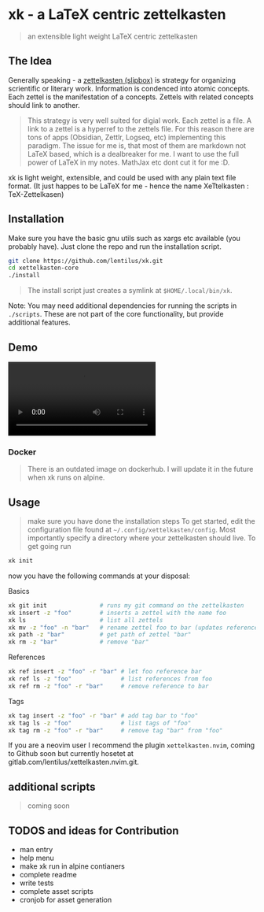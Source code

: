 # xk - a LaTeX centric zettelkasten
> an extensible light weight LaTeX centric zettelkasten

## The Idea

Generally speaking - a [zettelkasten (slipbox)](https://en.wikipedia.org/wiki/Zettelkasten) is strategy for organizing scrientific or literary work. Information is condenced into atomic concepts. Each zettel is the manifestation of a concepts. Zettels with related concepts should link to another.

> This strategy is very well suited for digial work. Each zettel is a file. A link to a zettel is a hyperref to the zettels file.
For this reason there are tons of apps (Obsidian, Zettlr, Logseq, etc) implementing this paradigm. The issue for me is, that most of them are markdown not LaTeX based, which is a dealbreaker for me. I want to use the full power of LaTeX in my notes. MathJax etc dont cut it for me :D.

xk is light weight, extensible, and could be used with any plain text file format. (It just happes to be LaTeX for me - hence the name XeTtelkasten : TeX-Zettelkasen)

## Installation

Make sure you have the basic gnu utils such as xargs etc available (you probably have).
Just clone the repo and run the installation script.

```bash
git clone https://github.com/lentilus/xk.git
cd xettelkasten-core
./install
```
> The install script just creates a symlink at `$HOME/.local/bin/xk`.

Note: You may need additional dependencies for running the scripts in `./scripts`. These are not part of the core functionality, but provide additional features.

## Demo

![usage demo](resources/demo.mp4)

### Docker
> There is an outdated image on dockerhub. I will update it in the future when xk runs on alpine.


## Usage
> make sure you have done the installation steps
To get started, edit the configuration file found at `~/.config/xettelkasten/config`.
Most importantly specify a directory where your zettelkasten should live.
To get going run
```bash
xk init
```
now you have the following commands at your disposal:

Basics
```bash
xk git init               # runs my git command on the zettelkasten
xk insert -z "foo"        # inserts a zettel with the name foo
xk ls                     # list all zettels
xk mv -z "foo" -n "bar"   # rename zettel foo to bar (updates references too)
xk path -z "bar"          # get path of zettel "bar"
xk rm -z "bar"            # remove "bar"
```

References
```bash
xk ref insert -z "foo" -r "bar" # let foo reference bar
xk ref ls -z "foo"              # list references from foo
xk ref rm -z "foo" -r "bar"     # remove reference to bar
```

Tags
```bash
xk tag insert -z "foo" -r "bar" # add tag bar to "foo"
xk tag ls -z "foo"              # list tags of "foo"
xk tag rm -z "foo" -r "bar"     # remove tag "bar" from "foo"
```

If you are a neovim user I recommend the plugin `xettelkasten.nvim`, coming to Github soon but currently hosetet at gitlab.com/lentilus/xettelkasten.nvim.git.

## additional scripts
> coming soon

## TODOS and ideas for Contribution
- man entry
- help menu
- make xk run in alpine contianers
- complete readme
- write tests
- complete asset scripts
- cronjob for asset generation
